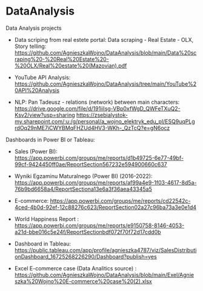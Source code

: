 # DataAnalysis
Data Analysis projects


- Data scriping from real estete portal:  Data scraping - Real Estate - OLX,  
   Story telling: https://github.com/AgnieszkaWojno/DataAnalysis/blob/main/Data%20scraping%20-%20Real%20Estate%20-%20OLX/Real%20estate%20(Mazovian).pdf
   
 - YouTube API Analysis: https://github.com/AgnieszkaWojno/DataAnalysis/tree/main/YouTube%20API%20Analysis
 - NLP: Pan Tadeusz - relations (network) between main characters: https://drive.google.com/file/d/191iiIsg-VBp0xfWgD_QWFeTXuQ2-Ksv2/view?usp=sharing
https://zsebialystok-my.sharepoint.com/:u:/g/personal/a_wojno_elektryk_edu_pl/ESQ9uqPLgrdOq29nME7iCWYBMqFHZUd4HV3-WKh-_QzTcQ?e=gN6ocz

Dashboards in Power BI or Tableau: 

   - Sales (Power BI): https://app.powerbi.com/groups/me/reports/d1b49725-6e77-49bf-99cf-9424450ff0ae/ReportSection567232e594900660c637

   - Wyniki Egzaminu Maturalnego (Power BI) (2016-2022):  https://app.powerbi.com/groups/me/reports/af99a4e9-1f03-4617-8d5a-76b9bd6658a4/ReportSectiona13e6a3f36aea43345a5
   - E-commerce: https://app.powerbi.com/groups/me/reports/cd22542c-4ced-4b0d-92ef-12c88276c623/ReportSection02a27c96ba73a3e0e1d4
   - World Happiness Report :  https://app.powerbi.com/groups/me/reports/e9150758-8146-4053-a21d-bbe016c5e24f/ReportSectionbdf072f70f72d17cdd0b
   - Dashboard in Tableau: https://public.tableau.com/app/profile/agnieszka4787/viz/SalesDistributionDashboard_16725268226290/Dashboard?publish=yes
   - Excel E-commerce case (Data Analitics source) : https://github.com/AgnieszkaWojno/DataAnalysis/blob/main/Exel/Agnieszka%20Wojno%20E-commerce%20case%20(2).xlsx


